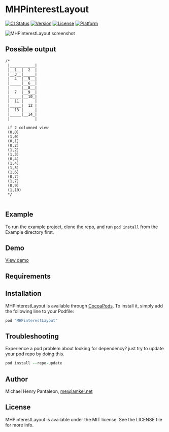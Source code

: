 # MHPinterestLayout

[![CI Status](http://img.shields.io/travis/michaelhenry/MHPinterestLayout.svg?style=flat)](https://travis-ci.org/michaelhenry/MHPinterestLayout)
[![Version](https://img.shields.io/cocoapods/v/MHPinterestLayout.svg?style=flat)](http://cocoapods.org/pods/MHPinterestLayout)
[![License](https://img.shields.io/cocoapods/l/MHPinterestLayout.svg?style=flat)](http://cocoapods.org/pods/MHPinterestLayout)
[![Platform](https://img.shields.io/cocoapods/p/MHPinterestLayout.svg?style=flat)](http://cocoapods.org/pods/MHPinterestLayout)



![MHPinterestLayout screenshot](https://iamkel.s3.amazonaws.com/opensource/mhpinterestlayout/1.png?u=kel "MHPinterestLayout")

## Possible output

```
/*  
 |___________|
 |__1__|  2  |
 |__3__|_____|
 |  4  |__5__|
 |_____|__6__|
 |     |__8__|
 |  7  |__9__|
 |_____|__10_|
 |  11 |     |
 |_____|  12 |
 |  13 |_____|
 |_____|__14_|
 |           |
 
 if 2 columned view
 (0,0)
 (1,0)
 (0,1)
 (0,2)
 (1,2)
 (1,3)
 (0,4)
 (1,4)
 (1,5)
 (1,6)
 (0,7)
 (1,7)
 (0,9)
 (1,10)
 */


```

## Example

To run the example project, clone the repo, and run `pod install` from the Example directory first.

## Demo

[View demo](https://appetize.io/app/y8kaw6ttmr0cha8rbd0732qm0g?device=iphone5s&scale=75&orientation=portrait&osVersion=9.3)

## Requirements

## Installation

MHPinterestLayout is available through [CocoaPods](http://cocoapods.org). To install
it, simply add the following line to your Podfile:

```ruby
pod "MHPinterestLayout"
```

## Troubleshooting

Experience a pod problem about looking for dependency?
just try to update your pod repo by doing this.

```ruby
pod install --repo-update
```
## Author

Michael Henry Pantaleon, me@iamkel.net

## License

MHPinterestLayout is available under the MIT license. See the LICENSE file for more info.
